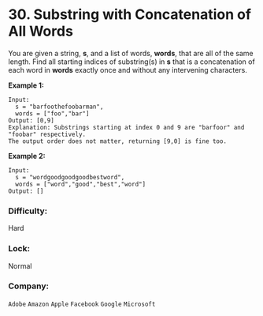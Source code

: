 # 30. Substring with Concatenation of All Words

You are given a string, **s**, and a list of words, **words**, that are all of the same length. Find all starting indices of substring(s) in **s** that is a concatenation of each word in **words** exactly once and without any intervening characters.
 
**Example 1:**

```
Input:
  s = "barfoothefoobarman",
  words = ["foo","bar"]
Output: [0,9]
Explanation: Substrings starting at index 0 and 9 are "barfoor" and "foobar" respectively.
The output order does not matter, returning [9,0] is fine too.
```
 
**Example 2:**

```
Input:
  s = "wordgoodgoodgoodbestword",
  words = ["word","good","best","word"]
Output: []
```

### Difficulty:
Hard 

### Lock:
Normal 

### Company:
`Adobe` `Amazon` `Apple` `Facebook` `Google` `Microsoft`
